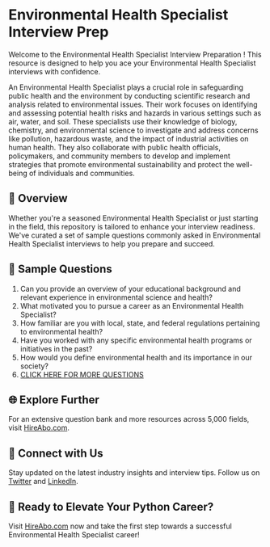 # Environmental Health Specialist Interview Prep

Welcome to the Environmental Health Specialist Interview Preparation ! This resource is designed to help you ace your Environmental Health Specialist interviews with confidence.

An Environmental Health Specialist plays a crucial role in safeguarding public health and the environment by conducting scientific research and analysis related to environmental issues. Their work focuses on identifying and assessing potential health risks and hazards in various settings such as air, water, and soil. These specialists use their knowledge of biology, chemistry, and environmental science to investigate and address concerns like pollution, hazardous waste, and the impact of industrial activities on human health. They also collaborate with public health officials, policymakers, and community members to develop and implement strategies that promote environmental sustainability and protect the well-being of individuals and communities.

## 🚀 Overview

Whether you're a seasoned Environmental Health Specialist or just starting in the field, this repository is tailored to enhance your interview readiness. We've curated a set of sample questions commonly asked in Environmental Health Specialist interviews to help you prepare and succeed.

## 📝 Sample Questions

1. Can you provide an overview of your educational background and relevant experience in environmental science and health?
2. What motivated you to pursue a career as an Environmental Health Specialist?
3. How familiar are you with local, state, and federal regulations pertaining to environmental health?
4. Have you worked with any specific environmental health programs or initiatives in the past?
5. How would you define environmental health and its importance in our society?
6. [CLICK HERE FOR MORE QUESTIONS](https://hireabo.com/job/5_3_20/Environmental%20Health%20Specialist)

## 🌐 Explore Further

For an extensive question bank and more resources across 5,000 fields, visit [HireAbo.com](https://www.hireabo.com).

## 📱 Connect with Us

Stay updated on the latest industry insights and interview tips. Follow us on [Twitter](https://twitter.com/hireabo) and [LinkedIn](https://www.linkedin.com/in/hire-abo-3609972a8/).

## 🚀 Ready to Elevate Your Python Career?

Visit [HireAbo.com](https://www.hireabo.com) now and take the first step towards a successful Environmental Health Specialist career!